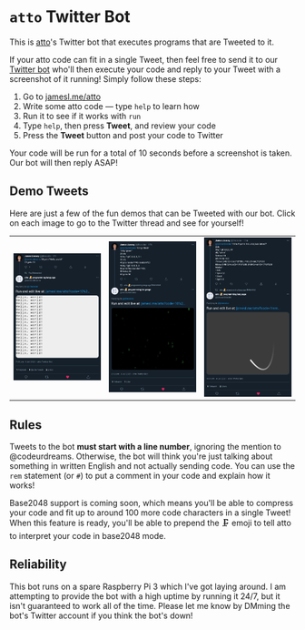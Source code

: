# `atto` Twitter Bot
This is [atto](https://github.com/James-Livesey/atto)'s Twitter bot that executes programs that are Tweeted to it.

If your atto code can fit in a single Tweet, then feel free to send it to our [Twitter bot](https://twitter.com/codeurdreams) who'll then execute your code and reply to your Tweet with a screenshot of it running! Simply follow these steps:

1. Go to [jamesl.me/atto](https://jamesl.me/atto)
2. Write some atto code — type `help` to learn how
3. Run it to see if it works with `run`
4. Type `help`, then press **Tweet**, and review your code
5. Press the **Tweet** button and post your code to Twitter

Your code will be run for a total of 10 seconds before a screenshot is taken. Our bot will then reply ASAP!

## Demo Tweets
Here are just a few of the fun demos that can be Tweeted with our bot. Click on each image to go to the Twitter thread and see for yourself!

<table>
    <tr>
        <td>
            <a href="https://twitter.com/codeurdreams/status/1411395171338629126" target="_blank"><img src="media/tweet1.png" alt="'Hello, world!' demo"></a>
        </td>
        <td>
            <a href="https://twitter.com/codeurdreams/status/1411404015380877317" target="_blank"><img src="media/tweet2.png" alt="Hollywood hacker-like effects"></a>
        </td>
        <td>
            <a href="https://twitter.com/codeurdreams/status/1411656437659537409" target="_blank"><img src="media/tweet3.png" alt="Drawing a lissajous curve"></a>
        </td>
    </tr>
</table>

## Rules
Tweets to the bot **must start with a line number**, ignoring the mention to @codeurdreams. Otherwise, the bot will think you're just talking about something in written English and not actually sending code. You can use the `rem` statement (or `#`) to put a comment in your code and explain how it works!

Base2048 support is coming soon, which means you'll be able to compress your code and fit up to around 100 more code characters in a single Tweet! When this feature is ready, you'll be able to prepend the 🗜️ emoji to tell atto to interpret your code in base2048 mode.

## Reliability
This bot runs on a spare Raspberry Pi 3 which I've got laying around. I am attempting to provide the bot with a high uptime by running it 24/7, but it isn't guaranteed to work all of the time. Please let me know by DMming the bot's Twitter account if you think the bot's down!